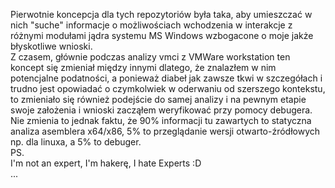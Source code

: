 Pierwotnie koncepcja dla tych repozytoriów była taka, aby umieszczać w nich "suche" informacje o możliwościach wchodzenia w interakcje z różnymi modułami jądra systemu MS Windows wzbogacone o moje jakże błyskotliwe wnioski.<br/>
Z czasem, głównie podczas analizy vmci z VMWare workstation ten koncept się zmieniał między innymi dlatego, że znalazłem w nim potencjalne podatności, a ponieważ diabeł jak zawsze tkwi w szczegółach i trudno jest opowiadać o czymkolwiek w oderwaniu od szerszego kontekstu, to zmieniało się również podejście do samej analizy i na pewnym etapie swoje założenia i wnioski zacząłem weryfikować przy pomocy debugera.<br/>
Nie zmienia to jednak faktu, że 90% informacji tu zawartych to statyczna analiza asemblera x64/x86, 5% to przeglądanie wersji otwarto-źródłowych np. dla linuxa, a 5% to debuger.<br/>
PS.<br/>
I'm not an expert, I'm hakerę, I hate Experts :D<br/>
...